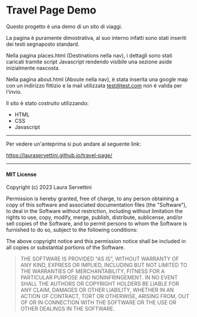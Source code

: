 # Travel Page Demo

Questo progetto è una demo di un sito di viaggi.

La pagina è puramente dimostrativa, al suo interno infatti sono stati inseriti dei testi segnaposto standard.

Nella pagina places.html (Destinations nella nav), i dettagli sono stati caricati tramite script Javascript rendendo visibile una sezione aside inizialmente nascosta.

Nella pagina about.html (Aboute nella nav), è stata inserita una google map con un indirizzo fittizio e la mail utilizzata test@test.com non è valida per l'invio.

Il sito è stato costruito utilizzando: 

- HTML
- CSS
- Javascript

___

Per vedere un'anteprima si può andare al seguente link:

https://lauraservettini.github.io/travel-page/

___
#### **MIT License**

Copyright (c) 2023 Laura Servettini

Permission is hereby granted, free of charge, to any person obtaining a copy of this software and associated documentation files (the "Software"), to deal in the Software without restriction, including without limitation the rights to use, copy, modify, merge, publish, distribute, sublicense, and/or sell copies of the Software, and to permit persons to whom the Software is furnished to do so, subject to the following conditions:

The above copyright notice and this permission notice shall be included in all copies or substantial portions of the Software.

>THE SOFTWARE IS PROVIDED "AS IS", WITHOUT WARRANTY OF ANY KIND, EXPRESS OR IMPLIED, INCLUDING BUT NOT LIMITED TO THE WARRANTIES OF MERCHANTABILITY, FITNESS FOR A PARTICULAR PURPOSE AND NONINFRINGEMENT. IN NO EVENT SHALL THE AUTHORS OR COPYRIGHT HOLDERS BE LIABLE FOR ANY CLAIM, DAMAGES OR OTHER LIABILITY, WHETHER IN AN ACTION OF CONTRACT, TORT OR OTHERWISE, ARISING FROM, OUT OF OR IN CONNECTION WITH THE SOFTWARE OR THE USE OR OTHER DEALINGS IN THE SOFTWARE.
